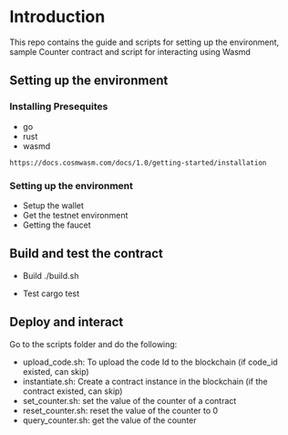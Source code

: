 # Introduction 
This repo contains the guide and scripts for setting up the environment, sample Counter contract and script for interacting using Wasmd 


## Setting up the environment 
### Installing Presequites 
- go 
- rust 
- wasmd 

``` 
https://docs.cosmwasm.com/docs/1.0/getting-started/installation
``` 

### Setting up the environment 
- Setup the wallet 
- Get the testnet environment 
- Getting the faucet 


## Build and test the contract 
- Build 
./build.sh 

- Test 
cargo test 

## Deploy and interact 
Go to the scripts folder and do the following:
- upload_code.sh: To upload the code Id to the blockchain (if code_id existed, can skip)
- instantiate.sh: Create a contract instance in the blockchain (if the contract existed, can skip)
- set_counter.sh: set the value of the  counter of a contract 
- reset_counter.sh: reset the value of the counter to 0
- query_counter.sh: get the value of the counter 